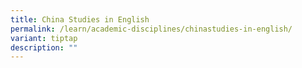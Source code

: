 ```yaml
---
title: China Studies in English
permalink: /learn/academic-disciplines/chinastudies-in-english/
variant: tiptap
description: ""
---
```

<p></p>